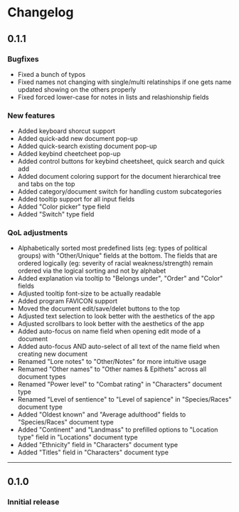 # Changelog

## 0.1.1

### Bugfixes

- Fixed a bunch of typos
- Fixed names not changing with single/multi relatinships if one gets name updated showing on the others properly
- Fixed forced lower-case for notes in lists and relashionship fields

### New features

- Added keyboard shorcut support
- Added quick-add new document pop-up
- Added quick-search existing document pop-up
- Added keybind cheetcheet pop-up
- Added control buttons for keybind cheetsheet, quick search and quick add
- Added document coloring support for the document hierarchical tree and tabs on the top
- Added category/document switch for handling custom subcategories
- Added tooltip support for all input fields
- Added "Color picker" type field
- Added "Switch" type field

### QoL adjustments

- Alphabetically sorted most predefined lists (eg: types of political groups) with "Other/Unique" fields at the bottom. The fields that are ordered logically (eg: severity of racial weakness/strength) remain ordered via the logical sorting and not by alphabet
- Added explanation via tooltip to "Belongs under", "Order" and "Color" fields
- Adjusted tooltip font-size to be actually readable
- Added program FAVICON support
- Moved the document edit/save/delet buttons to the top
- Adjusted text selection to look better with the aesthetics of the app
- Adjusted scrollbars to look better with the aesthetics of the app
- Added auto-focus on name field when opening edit mode of a document
- Added auto-focus AND auto-select of all text of the name field when creating new document
- Renamed "Lore notes" to "Other/Notes" for more intuitive usage
- Remamed "Other names" to "Other names & Epithets" across all document types
- Renamed "Power level" to "Combat rating" in "Characters" document type
- Renamed "Level of sentience" to "Level of sapience" in "Species/Races" document type
- Added "Oldest known" and "Average adulthood" fields to "Species/Races" document type
- Added "Continent" and "Landmass" to prefilled options to "Location type" field in "Locations" document type
- Added "Ethnicity" field in "Characters" document type
- Added "Titles" field in "Characters" document type

---

## 0.1.0

### Innitial release
